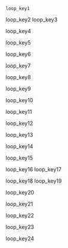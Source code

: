 ```ngMeta
loop_key1
```

loop_key2
loop_key3


loop_key4


loop_key5


loop_key6


loop_key7


loop_key8


loop_key9


loop_key10


loop_key11




loop_key12



loop_key13


loop_key14


loop_key15


loop_key16
loop_key17


loop_key18
loop_key19


loop_key20



loop_key21


loop_key22



loop_key23



loop_key24
